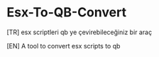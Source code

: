 # Esx-To-QB-Convert

[TR]
esx scriptleri qb ye çevirebileceğiniz bir araç 


[EN]
A tool to convert esx scripts to qb
